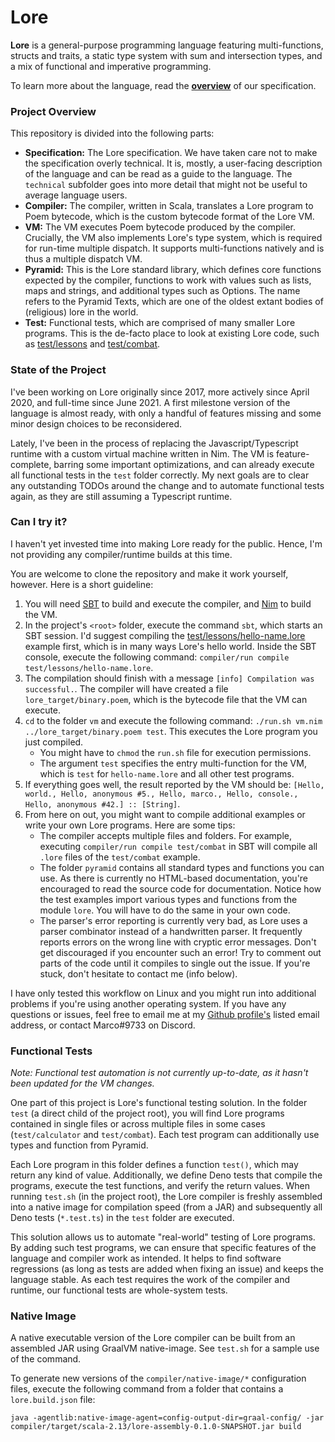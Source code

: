 # Lore

**Lore** is a general-purpose programming language featuring multi-functions, structs and traits, a static type system with sum and intersection types, and a mix of functional and imperative programming.

To learn more about the language, read the [**overview**](specification/overview.md) of our specification.



### Project Overview

This repository is divided into the following parts:

- **Specification:** The Lore specification. We have taken care not to make the specification overly technical. It is, mostly, a user-facing description of the language and can be read as a guide to the language. The `technical` subfolder goes into more detail that might not be useful to average language users.
- **Compiler:** The compiler, written in Scala, translates a Lore program to Poem bytecode, which is the custom bytecode format of the Lore VM.
- **VM:** The VM executes Poem bytecode produced by the compiler. Crucially, the VM also implements Lore's type system, which is required for run-time multiple dispatch. It supports multi-functions natively and is thus a multiple dispatch VM.
- **Pyramid:** This is the Lore standard library, which defines core functions expected by the compiler, functions to work with values such as lists, maps and strings, and additional types such as Options. The name refers to the Pyramid Texts, which are one of the oldest extant bodies of (religious) lore in the world.
- **Test:** Functional tests, which are comprised of many smaller Lore programs. This is the de-facto place to look at existing Lore code, such as [test/lessons](test/lessons) and [test/combat](test/combat).



### State of the Project

I've been working on Lore originally since 2017, more actively since April 2020, and full-time since June 2021. A first milestone version of the language is almost ready, with only a handful of features missing and some minor design choices to be reconsidered. 

Lately, I've been in the process of replacing the Javascript/Typescript runtime with a custom virtual machine written in Nim. The VM is feature-complete, barring some important optimizations, and can already execute all functional tests in the `test` folder correctly. My next goals are to clear any outstanding TODOs around the change and to automate functional tests again, as they are still assuming a Typescript runtime.



### Can I try it?

I haven't yet invested time into making Lore ready for the public. Hence, I'm not providing any compiler/runtime builds at this time.

You are welcome to clone the repository and make it work yourself, however. Here is a short guideline:

1. You will need [SBT](https://www.scala-sbt.org) to build and execute the compiler, and [Nim](https://nim-lang.org/install.html) to build the VM.
2. In the project's `<root>` folder, execute the command `sbt`, which starts an SBT session. I'd suggest compiling the [test/lessons/hello-name.lore](test/lessons/hello-name.lore) example first, which is in many ways Lore's hello world. Inside the SBT console, execute the following command: `compiler/run compile test/lessons/hello-name.lore`. 
3. The compilation should finish with a message `[info] Compilation was successful.`. The compiler will have created a file `lore_target/binary.poem`, which is the bytecode file that the VM can execute.
4. `cd` to the folder `vm` and execute the following command: `./run.sh vm.nim ../lore_target/binary.poem test`. This executes the Lore program you just compiled.
   - You might have to `chmod` the `run.sh` file for execution permissions. 
   - The argument `test` specifies the entry multi-function for the VM, which is `test` for `hello-name.lore` and all other test programs.
5. If everything goes well, the result reported by the VM should be: `[Hello, world., Hello, anonymous #5., Hello, marco., Hello, console., Hello, anonymous #42.] :: [String]`.
6. From here on out, you might want to compile additional examples or write your own Lore programs. Here are some tips:
   - The compiler accepts multiple files and folders. For example, executing `compiler/run compile test/combat` in SBT will compile all `.lore` files of the `test/combat` example.
   - The folder `pyramid` contains all standard types and functions you can use. As there is currently no HTML-based documentation, you're encouraged to read the source code for documentation. Notice how the test examples import various types and functions from the module `lore`. You will have to do the same in your own code.
   - The parser's error reporting is currently very bad, as Lore uses a parser combinator instead of a handwritten parser. It frequently reports errors on the wrong line with cryptic error messages. Don't get discouraged if you encounter such an error! Try to comment out parts of the code until it compiles to single out the issue. If you're stuck, don't hesitate to contact me (info below).

I have only tested this workflow on Linux and you might run into additional problems if you're using another operating system. If you have any questions or issues, feel free to email me at my [Github profile's](https://github.com/marcopennekamp) listed email address, or contact Marco#9733 on Discord.



### Functional Tests

*Note: Functional test automation is not currently up-to-date, as it hasn't been updated for the VM changes.*

One part of this project is Lore's functional testing solution. In the folder `test` (a direct child of the project root), you will find Lore programs contained in single files or across multiple files in some cases (`test/calculator` and `test/combat`). Each test program can additionally use types and function from Pyramid.

Each Lore program in this folder defines a function `test()`, which may return any kind of value. Additionally, we define Deno tests that compile the programs, execute the test functions, and verify the return values. When running `test.sh` (in the project root), the Lore compiler is freshly assembled into a native image for compilation speed (from a JAR) and subsequently all Deno tests (`*.test.ts`) in the `test` folder are executed.

This solution allows us to automate "real-world" testing of Lore programs. By adding such test programs, we can ensure that specific features of the language and compiler work as intended. It helps to find software regressions (as long as tests are added when fixing an issue) and keeps the language stable. As each test requires the work of the compiler and runtime, our functional tests are whole-system tests.



### Native Image

A native executable version of the Lore compiler can be built from an assembled JAR using GraalVM native-image. See `test.sh` for a sample use of the command.

To generate new versions of the `compiler/native-image/*` configuration files, execute the following command from a folder that contains a `lore.build.json` file:

```shell
java -agentlib:native-image-agent=config-output-dir=graal-config/ -jar compiler/target/scala-2.13/lore-assembly-0.1.0-SNAPSHOT.jar build
```
